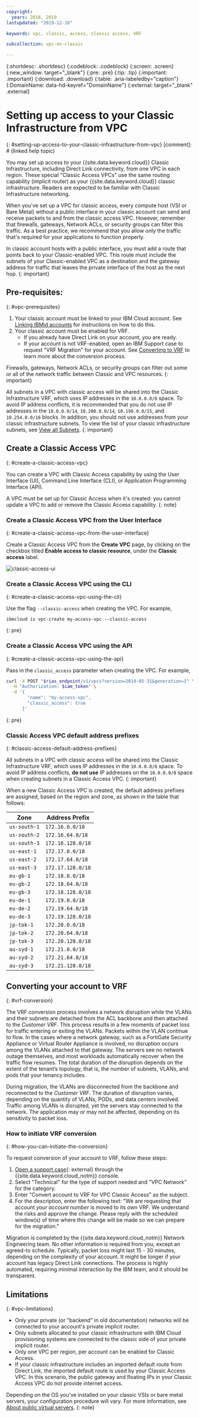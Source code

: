 ```yaml
---
copyright:
  years: 2018, 2019
lastupdated: "2019-12-16"

keywords: vpc, classic, access, classic access, VRF

subcollection: vpc-on-classic

---
```


{:shortdesc: .shortdesc}
{:codeblock: .codeblock}
{:screen: .screen}
{:new_window: target="_blank"}
{:pre: .pre}
{:tip: .tip}
{:important: .important}
{:download: .download}
{:table: .aria-labeledby="caption"}
{:DomainName: data-hd-keyref="DomainName"}
{:external: target="_blank" .external}

# Setting up access to your Classic Infrastructure from VPC
{: #setting-up-access-to-your-classic-infrastructure-from-vpc}
[comment]: # (linked help topic)

You may set up access to your {{site.data.keyword.cloud}} Classic Infrastructure, including Direct Link connectivity, from one VPC in each region. These special "Classic Access VPCs" use the same routing capability (implicit router) as your {{site.data.keyword.cloud}} classic infrastructure. Readers are expected to be familiar with Classic Infrastructure networking.

When you've set up a VPC for classic access, every compute host (VSI or Bare Metal) without a public interface in your classic account can send and receive packets to and from the classic access VPC. However, remember that firewalls, gateways, Network ACLs, or security groups can filter this traffic. As a best practice, we recommend that you allow only the traffic that's required for your applications to function properly.

In classic account hosts with a public interface, you must add a route that points back to your Classic-enabled VPC. This route must include the subnets of your Classic-enabled VPC as a destination and the gateway address for traffic that leaves the private interface of the host as the next hop.
{: important}

## Pre-requisites:
{: #vpc-prerequisites}

1. Your classic account must be linked to your IBM Cloud account. See [Linking IBMid accounts](/docs/account?topic=account-unifyingaccounts) for instructions on how to do this.
1. Your classic account must be enabled for VRF.
    * If you already have Direct Link on your account, you are ready.
    * If your account is not VRF-enabled, open an IBM Support case to request "VRF Migration" for your account. See [Converting to VRF](#vrf-conversion) to learn more about the conversion process.

Firewalls, gateways, Network ACLs, or security groups can filter out some or all of the network traffic between Classic and VPC resources.
{: important}

All subnets in a VPC with classic access will be shared into the Classic Infrastructure VRF, which uses IP addresses in the `10.0.0.0/8` space. To avoid IP address conflicts, it is recommended that you do not use IP addresses in the `10.0.0.0/14`, `10.200.0.0/14`, `10.198.0.0/15`, and `10.254.0.0/16` blocks. In addition,
you should not use addresses from your classic infrastructure subnets. To view the list of your classic infrastructure subnets, see [View all Subnets](/docs/subnets?topic=subnets-view-all-subnets).
{: important}

## Create a Classic Access VPC
{: #create-a-classic-access-vpc}

You can create a VPC with Classic Access capability by using the User Interface (UI), Command Line Interface (CLI), or Application Programming Interface (API).

A VPC must be set up for Classic Access when it's created: you cannot update a VPC to add or remove the Classic Access capability.
{: note}

### Create a Classic Access VPC from the User Interface
{: #create-a-classic-access-vpc-from-the-user-interface}

Create a Classic Access VPC from the **Create VPC** page, by clicking on the checkbox titled **Enable access to classic resource**, under the **Classic access** label.

![classic-access-ui](/images/classic-access-ui.png)

### Create a Classic Access VPC using the CLI
{: #create-a-classic-access-vpc-using-the-cli}

Use the flag `--classic-access` when creating the VPC. For example,

```
ibmcloud is vpc-create my-access-vpc --classic-access
```
{: pre}


### Create a Classic Access VPC using the API
{: #create-a-classic-access-vpc-using-the-api}

Pass in the `classic_access` parameter when creating the VPC. For example,

```bash
curl -X POST "$rias_endpoint/v1/vpcs?version=2019-05-31&generation=1" \
  -H "Authorization: $iam_token" \
  -d '{
        "name": "my-access-vpc",
        "classic_access": true
      }'
```
{: pre}


### Classic Access VPC default address prefixes
{: #classic-access-default-address-prefixes}

All subnets in a VPC with classic access will be shared into the Classic Infrastructure VRF, which uses IP addresses in the `10.0.0.0/8` space. To avoid IP address conflicts, **do not use** IP addresses on the `10.0.0.0/8` space when creating subnets in a Classic Access VPC.
{: important}

When a new Classic Access VPC is created, the default address prefixes are assigned, based on the region and zone, as shown in the table that follows:

Zone         | Address Prefix
---------------|---------------
`us-south-1`   | `172.16.0.0/18`
`us-south-2`   | `172.16.64.0/18`
`us-south-3`   | `172.16.128.0/18`
`us-east-1`    | `172.17.0.0/18`
`us-east-2`    | `172.17.64.0/18`
`us-east-3`    | `172.17.128.0/18`
`eu-gb-1`      | `172.18.0.0/18`
`eu-gb-2`      | `172.18.64.0/18`
`eu-gb-3`      | `172.18.128.0/18`
`eu-de-1`      | `172.19.0.0/18`
`eu-de-2`      | `172.19.64.0/18`
`eu-de-3`      | `172.19.128.0/18`
`jp-tok-1`     | `172.20.0.0/18`
`jp-tok-2`     | `172.20.64.0/18`
`jp-tok-3`     | `172.20.128.0/18`
`au-syd-1`     | `172.21.0.0/18`
`au-syd-2`     | `172.21.64.0/18`
`au-syd-3`     | `172.21.128.0/18`

## Converting your account to VRF
{: #vrf-conversion}

The VRF conversion process involves a network disruption while the VLANs and their subnets are detached from the ACL backbone and then attached to the _Customer VRF_. This process results in a few moments of packet loss for traffic entering or exiting the VLANs. Packets within the VLAN continue to flow. In the cases where a network gateway, such as a FortiGate Security Appliance or Virtual Router Appliance is involved, no disruption occurs among the VLANs attached to that gateway. The servers see no network outage themselves, and most workloads automatically recover when the traffic flow resumes. The total duration of the disruption depends on the extent of the tenant’s topology, that is, the number of subnets, VLANs, and pods that your tenancy includes.

During migration, the VLANs are disconnected from the backbone and reconnected to the _Customer VRF_.  The duration of disruption varies, depending on the quantity of VLANs, PODs, and data centers involved. Traffic among VLANs is disrupted, yet the servers stay connected to the network. The application may or may not be affected, depending on its sensitivity to packet loss.

### How to initiate VRF conversion
{: #how-you-can-initiate-the-conversion}

To request conversion of your account to VRF, follow these steps:

1. [Open a support case](https://cloud.ibm.com/unifiedsupport/cases/add){: external} through the {{site.data.keyword.cloud_notm}} console.
1. Select "Technical" for the type of support needed and "VPC Network" for the category.
1. Enter "Convert account to VRF for VPC Classic Access" as the subject.
1. For the description, enter the following text:
   "We are requesting that account _your account number_ is moved to its own VRF. We understand the risks and approve the change. Please reply with the scheduled window(s) of time where this change will be made so we can prepare for the migration."

Migration is completed by the {{site.data.keyword.cloud_notm}} Network Engineering team. No other information is required from you, except an agreed-to schedule. Typically, packet loss might last 15 - 30 minutes, depending on the complexity of your account. It might be longer if your account has legacy Direct Link connections. The process is highly automated, requiring minimal interaction by the IBM team, and it should be transparent.

## Limitations
{: #vpc-limitations}

* Only your private (or "backend" in old documentation) networks will be connected to your account's private implicit router.
* Only subnets allocated to your classic infrastructure with IBM Cloud provisioning systems are connected to the classic side of your private implicit router.
* Only one VPC per region, per account can be enabled for Classic Access.
* If your classic infrastructure includes an imported default route from Direct Link, the imported default route is used by your Classic Access VPC. In this scenario, the public gateway and floating IPs in your Classic Access VPC do not provide internet access.

Depending on the OS you've installed on your classic VSIs or bare metal servers, your configuration procedure will vary. For more information, see [About public virtual servers](/docs/vsi?topic=virtual-servers-about-public-virtual-servers).
{: note}
